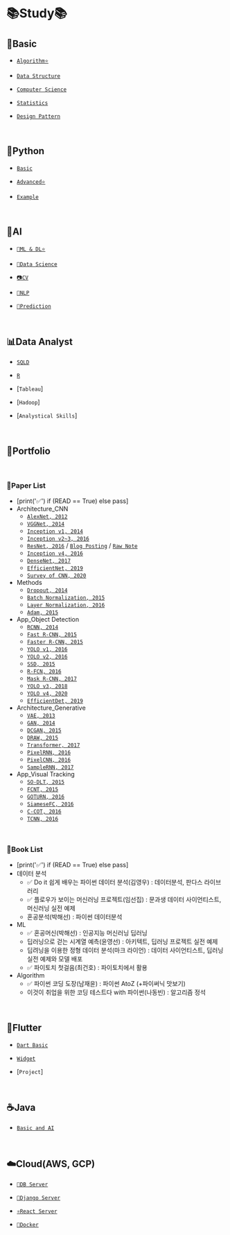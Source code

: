 # 📚Study📚

## 💪Basic
  - [`Algorithm⭐️`](https://github.com/HiMyNameIsDavidKim/Study/tree/main/0Basic/Algorithm)

  - [`Data Structure`](https://github.com/HiMyNameIsDavidKim/Study/tree/main/0Basic/Data%20Structure)

  - [`Computer Science`](https://github.com/HiMyNameIsDavidKim/Study/tree/main/0Basic/Computer%20Science)

  - [`Statistics`](https://github.com/HiMyNameIsDavidKim/Study/tree/main/0Basic/Statistics)
  
  - [`Design Pattern`](https://github.com/HiMyNameIsDavidKim/Study/tree/main/0Basic/Design%20Pattern)
<br>

## 🐍Python
  - [`Basic`](https://github.com/HiMyNameIsDavidKim/Study/tree/main/1Python/0%EB%82%98%EB%8F%84%EC%BD%94%EB%94%A9)

  - [`Advanced⭐️`](https://github.com/HiMyNameIsDavidKim/Study/tree/main/1Python/1AIaaS(NaverCloud))

  - [`Example`](https://github.com/HiMyNameIsDavidKim/Study/tree/main/1Python/Example)
<br>

## 🪬AI
  - [`🤖ML & DL⭐️`](https://github.com/HiMyNameIsDavidKim/Study/tree/main/4ML/ML&DL)

  - [`🧪Data Science`](https://github.com/HiMyNameIsDavidKim/Study/tree/main/4ML/Data%20Science)

  - [`📷CV`](https://github.com/HiMyNameIsDavidKim/Study/tree/main/4ML/Vision)
  
  - [`💬NLP`](https://github.com/HiMyNameIsDavidKim/Study/tree/main/4ML/NLP)

  - [`🔮Prediction`](https://github.com/HiMyNameIsDavidKim/Study/tree/main/4ML/Prediction)
<br>

## 📊Data Analyst
  - [`SQLD`](https://github.com/HiMyNameIsDavidKim/Study/tree/main/3Data%20Analyst/SQL)

  - [`R`](https://github.com/HiMyNameIsDavidKim/Study/tree/main/3Data%20Analyst/R)

  - [`Tableau`]
  
  - [`Hadoop`]

  - [`Analystical Skills`]
<br>

## 💼Portfolio
<br>

### 📓Paper List
* [print('✅') if (READ == True) else pass]
* Architecture_CNN
  * [`AlexNet, 2012`](https://proceedings.neurips.cc/paper/2012/file/c399862d3b9d6b76c8436e924a68c45b-Paper.pdf)
  * [`VGGNet, 2014`](https://arxiv.org/pdf/1409.1556.pdf)
  * [`Inception v1, 2014`](https://arxiv.org/pdf/1409.4842v1.pdf)
  * [`Inception v2~3, 2016`](https://arxiv.org/pdf/1512.00567v3.pdf)
  * [`ResNet, 2016`](https://arxiv.org/pdf/1512.03385v1.pdf) / [`Blog Posting`](https://davidlds.tistory.com/4) / [`Raw Note`](https://github.com/HiMyNameIsDavidKim/Paper_List/blob/main/CNN/ResNet.md)
  * [`Inception v4, 2016`](arxiv.org/pdf/1602.07261v2.pdf)
  * [`DenseNet, 2017`](https://arxiv.org/pdf/1608.06993v5.pdf)
  * [`EfficientNet, 2019`](arxiv.org/pdf/1905.11946v5.pdf)
  * [`Survey of CNN, 2020`](https://arxiv.org/pdf/1901.06032.pdf)
* Methods
  * [`Dropout, 2014`](https://www.cs.toronto.edu/~hinton/absps/JMLRdropout.pdf)
  * [`Batch Normalization, 2015`](https://arxiv.org/pdf/1502.03167.pdf)
  * [`Layer Normalization, 2016`](https://arxiv.org/pdf/1607.06450.pdf?utm_source=sciontist.com&utm_medium=refer&utm_campaign=promote)
  * [`Adam, 2015`](https://arxiv.org/pdf/1412.6980.pdf)
* App_Object Detection
  * [`RCNN, 2014`](https://www.cv-foundation.org/openaccess/content_cvpr_2014/papers/Girshick_Rich_Feature_Hierarchies_2014_CVPR_paper.pdf)
  * [`Fast R-CNN, 2015`](https://www.semanticscholar.org/paper/Fast-R-CNN-Girshick/7ffdbc358b63378f07311e883dddacc9faeeaf4b?p2df)
  * [`Faster R-CNN, 2015`](https://arxiv.org/pdf/1506.01497.pdf)
  * [`YOLO v1, 2016`](https://arxiv.org/pdf/1506.02640.pdf)
  * [`YOLO v2, 2016`](https://arxiv.org/pdf/1612.08242.pdf)
  * [`SSD, 2015`](https://arxiv.org/pdf/1512.02325.pdf)
  * [`R-FCN, 2016`](https://arxiv.org/abs/1605.06409)
  * [`Mask R-CNN, 2017`](https://arxiv.org/abs/1703.06870)
  * [`YOLO v3, 2018`](https://arxiv.org/pdf/1804.02767.pdf)
  * [`YOLO v4, 2020`](https://arxiv.org/pdf/2004.10934.pdf)
  * [`EfficientDet, 2019`](https://arxiv.org/pdf/1911.09070.pdf)
* Architecture_Generative
  * [`VAE, 2013`](https://arxiv.org/pdf/1312.6114.pdf)
  * [`GAN, 2014`](https://proceedings.neurips.cc/paper/2014/file/5ca3e9b122f61f8f06494c97b1afccf3-Paper.pdf)
  * [`DCGAN, 2015`](https://arxiv.org/pdf/1511.06434.pdf)
  * [`DRAW, 2015`](http://proceedings.mlr.press/v37/gregor15.pdf)
  * [`Transformer, 2017`](https://arxiv.org/pdf/1706.03762.pdf)
  * [`PixelRNN, 2016`](https://arxiv.org/pdf/1601.06759.pdf)
  * [`PixelCNN, 2016`](https://arxiv.org/pdf/1606.05328.pdf)
  * [`SampleRNN, 2017`](https://arxiv.org/pdf/1612.07837.pdf)
* App_Visual Tracking
  * [`SO-DLT, 2015`](https://arxiv.org/pdf/1501.04587.pdf)
  * [`FCNT, 2015`](https://www.cv-foundation.org/openaccess/content_iccv_2015/papers/Wang_Visual_Tracking_With_ICCV_2015_paper.pdf)
  * [`GOTURN, 2016`](https://arxiv.org/pdf/1604.01802.pdf)
  * [`SiameseFC, 2016`](https://arxiv.org/pdf/1606.09549.pdf)
  * [`C-COT, 2016`](http://www.cvl.isy.liu.se/research/objrec/visualtracking/conttrack/C-COT_ECCV16.pdf)
  * [`TCNN, 2016`](https://arxiv.org/pdf/1608.07242.pdf)
<br>

### 📘Book List
* [print('✅') if (READ == True) else pass]
* 데이터 분석
  * ✅ Do it 쉽게 배우는 파이썬 데이터 분석(김영우) : 데이터분석, 판다스 라이브러리
  * ✅ 플로우가 보이는 머신러닝 프로젝트(임선집) : 문과생 데이터 사이언티스트, 머신러닝 실전 예제
  * 혼공분석(박해선) : 파이썬 데이터분석
* ML
  * ✅ 혼공머신(박해선) : 인공지능 머신러닝 딥러닝
  * 딥러닝으로 걷는 시계열 예측(윤영선) : 아키텍트, 딥러닝 프로젝트 실전 예제
  * 딥려닝을 이용한 정형 데이터 분석(마크 라이언) : 데이터 사이언티스트, 딥러닝 실전 예제와 모델 배포
  * ✅ 파이토치 첫걸음(최건호) : 파이토치에서 활용
* Algorithm
  * ✅ 파이썬 코딩 도장(남재윤) : 파이썬 AtoZ (+파이써닉 맛보기)
  * 이것이 취업을 위한 코딩 테스트다 with 파이썬(나동빈) : 알고리즘 정석
<br>

## 🦋Flutter
  - [`Dart Basic`](https://github.com/HiMyNameIsDavidKim/Study/tree/main/5Flutter/DartBasic)

  - [`Widget`](https://github.com/HiMyNameIsDavidKim/Study/tree/main/5Flutter/Widget)

  - [`Project`]
<br>

## ☕️Java
  - [`Basic and AI`](https://github.com/HiMyNameIsDavidKim/Study/tree/main/2Java)
<br>

## ☁️Cloud(AWS, GCP)
  - [`🥫DB Server`](https://github.com/HiMyNameIsDavidKim/Study/tree/main/5Cloud/DB%20Server)

  - [`🌵Django Server`](https://github.com/HiMyNameIsDavidKim/Study/tree/main/5Cloud/Django(REST))

  - [`⚛️React Server`](https://github.com/HiMyNameIsDavidKim/Study/tree/main/5Cloud/React)

  - [`🐳Docker`](https://github.com/HiMyNameIsDavidKim/Study/tree/main/5Cloud/Docker)
<br>